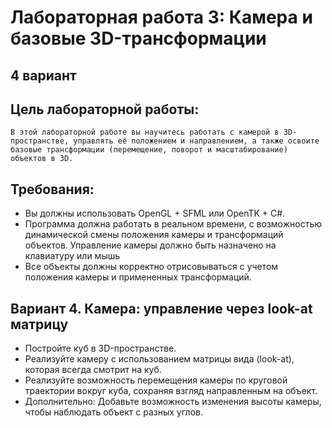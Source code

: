 # Лабораторная работа 3: Камера и базовые 3D-трансформации
## **4 вариант**

## Цель лабораторной работы:

```
В этой лабораторной работе вы научитесь работать с камерой в 3D-пространстве, управлять её положением и направлением, а также освоите базовые трансформации (перемещение, поворот и масштабирование) объектов в 3D. 
```

## Требования:
- Вы должны использовать OpenGL + SFML или OpenTK + C#.
- Программа должна работать в реальном времени, с возможностью динамической смены положения камеры и трансформаций объектов. Управление камеры должно быть назначено на клавиатуру или мышь
- Все объекты должны корректно отрисовываться с учетом положения камеры и примененных трансформаций.

## Вариант 4. Камера: управление через look-at матрицу
- Постройте куб в 3D-пространстве.
- Реализуйте камеру с использованием матрицы вида (look-at), которая всегда смотрит на куб.
- Реализуйте возможность перемещения камеры по круговой траектории вокруг куба, сохраняя взгляд направленным на объект.
- Дополнительно: Добавьте возможность изменения высоты камеры, чтобы наблюдать объект с разных углов.



